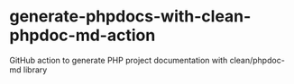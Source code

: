 # generate-phpdocs-with-clean-phpdoc-md-action
GitHub action to generate PHP project documentation with clean/phpdoc-md library
